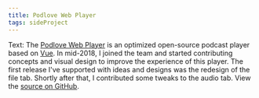 ```yaml
---
title: Podlove Web Player
tags: sideProject
---
```


Text: The [Podlove Web Player](https://podlove.org/podlove-web-player/) is an optimized open-source podcast player based on [Vue](https://vuejs.org). In mid-2018, I joined the team and started contributing concepts and visual design to improve the experience of this player. The first release I've supported with ideas and designs was the redesign of the file tab. Shortly after that, I contributed some tweaks to the audio tab. View the [source on GitHub](https://github.com/podlove/podlove-web-player).
